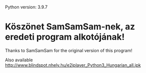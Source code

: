 Python version: 3.9.7

# Köszönet SamSamSam-nek, az eredeti program alkotójának!

Thanks to SamSamSam for the original version of this program!

Also available http://www.blindspot.nhely.hu/e2iplayer_Python3_Hungarian_all.ipk
